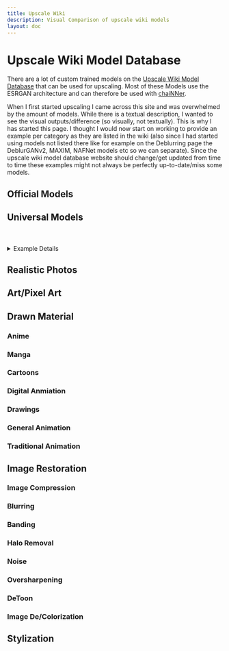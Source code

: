 ```yaml
---
title: Upscale Wiki
description: Visual Comparison of upscale wiki models
layout: doc
---
```


<script setup lang="ts">
import ImageSliderGithub from './components/imageslidergithub.vue' // the vue image slider example comparison component
</script>

# Upscale Wiki Model Database

There are a lot of custom trained models on the [Upscale Wiki Model Database](https://upscale.wiki/wiki/Model_Database) that can be used for upscaling. Most of these Models use the ESRGAN architecture and can therefore be used with [chaiNNer](https://github.com/chaiNNer-org/chaiNNer).

When I first started upscaling I came across this site and was overwhelmed by the amount of models. While there is a textual description, I wanted to see the visual outputs/difference (so visually, not textually). This is why I has started this page. I thought I would now start on working to provide an example per category as they are listed in the wiki (also since I had started using models not listed there like for example on the Deblurring page the DeblurGANv2, MAXIM, NAFNet models etc so we can separate). Since the upscale wiki model database website should change/get updated from time to time these examples might not always be perfectly up-to-date/miss some models.

## Official Models

## Universal Models

<br/>
<ImageSliderGithub inputImageURL='https://raw.githubusercontent.com/Phhofm/upscale/main/sources/input/photos/buddy.jpg' relativePathOutputFolder='multimodel/current/photos/buddy' />
<br/>

<details><summary>Example Details </summary>

 Name: Buddy
 Input Image: 480x320 pixels  
 Scaling Factor: 4  
 Output Image: 1920x1280 pixels  
 [Input Source File](https://github.com/Phhofm/upscale/tree/sources/input/photos/buddy.jpg)  
 [Output Source Files](https://github.com/Phhofm/upscale/tree/sources/multimodel/current/photos/buddy)
</details>

## Realistic Photos

## Art/Pixel Art

## Drawn Material

### Anime

### Manga

### Cartoons

### Digital Anmiation

### Drawings

### General Animation

### Traditional Animation

## Image Restoration

### Image Compression

### Blurring

### Banding

### Halo Removal

### Noise

### Oversharpening

### DeToon

### Image De/Colorization

## Stylization
